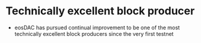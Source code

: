 **Technically excellent** block producer
===

 * eosDAC has pursued continual improvement to be one of the most technically excellent block producers since the very first testnet